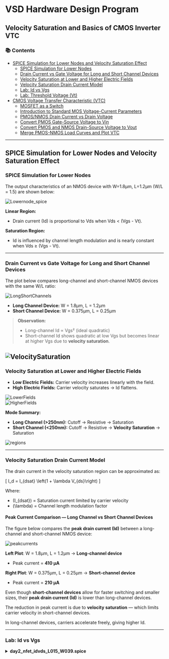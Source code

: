 # VSD Hardware Design Program

## Velocity Saturation and Basics of CMOS Inverter VTC

### 📚 Contents

- [SPICE Simulation for Lower Nodes and Velocity Saturation Effect](#spice-simulation-for-lower-nodes-and-velocity-saturation-effect)  
  - [SPICE Simulation for Lower Nodes](#spice-simulation-for-lower-nodes)  
  - [Drain Current vs Gate Voltage for Long and Short Channel Devices](#drain-current-vs-gate-voltage-for-long-and-short-channel-devices)  
  - [Velocity Saturation at Lower and Higher Electric Fields](#velocity-saturation-at-lower-and-higher-electric-fields)  
  - [Velocity Saturation Drain Current Model](#velocity-saturation-drain-current-model)  
  - [Lab: Id vs Vgs](#lab-id-vs-vgs)  
  - [Lab: Threshold Voltage (Vt)](#lab-threshold-voltage-vt)
- [CMOS Voltage Transfer Characteristic (VTC)](#cmos-voltage-transfer-characteristic-vtc)  
  - [MOSFET as a Switch](#mosfet-as-a-switch)  
  - [Introduction to Standard MOS Voltage-Current Parameters](#introduction-to-standard-mos-voltage-current-parameters)  
  - [PMOS/NMOS Drain Current vs Drain Voltage](#pmosnmos-drain-current-vs-drain-voltage)  
  - [Convert PMOS Gate-Source Voltage to Vin](#convert-pmos-gate-source-voltage-to-vin)  
  - [Convert PMOS and NMOS Drain-Source Voltage to Vout](#convert-pmos-and-nmos-drain-source-voltage-to-vout)  
  - [Merge PMOS-NMOS Load Curves and Plot VTC](#merge-pmos-nmos-load-curves-and-plot-vtc)

---

## SPICE Simulation for Lower Nodes and Velocity Saturation Effect

### SPICE Simulation for Lower Nodes

The output characteristics of an NMOS device with W=1.8μm, L=1.2μm (W/L = 1.5) are shown below:

![Lowernode_spice](Screenshots/spice_ln.png)

**Linear Region:**  
- Drain current (Id) is proportional to Vds when Vds < (Vgs - Vt).  

**Saturation Region:**  
- Id is influenced by channel length modulation and is nearly constant when Vds ≥ (Vgs - Vt).

---

### Drain Current vs Gate Voltage for Long and Short Channel Devices

The plot below compares long-channel and short-channel NMOS devices with the same W/L ratio:

![LongShortChannels](Screenshots/channels.png)

- **Long Channel Device:** W = 1.8μm, L = 1.2μm  
- **Short Channel Device:** W = 0.375μm, L = 0.25μm  

> **Observation:**  
> - Long-channel Id ∝ Vgs² (ideal quadratic)  
> - Short-channel Id shows quadratic at low Vgs but becomes linear at higher Vgs due to **velocity saturation**.

![VelocitySaturation](Screenshots/VS_LS.png)  
---

### Velocity Saturation at Lower and Higher Electric Fields

- **Low Electric Fields:** Carrier velocity increases linearly with the field.  
- **High Electric Fields:** Carrier velocity saturates → Id flattens.  

![LowerFields](Screenshots/lowerfields.png)  
![HigherFields](Screenshots/higherfields.png)

**Mode Summary:**

- **Long Channel (>250nm):** Cutoff → Resistive → Saturation  
- **Short Channel (<250nm):** Cutoff → Resistive → **Velocity Saturation** → Saturation  

![regions](Screenshots/regions.png)

---

### Velocity Saturation Drain Current Model

The drain current in the velocity saturation region can be approximated as:

\[
I_d = I_{dsat} \left(1 + \lambda V_{ds}\right)
\]

Where:  
- \(I_{dsat}\) = Saturation current limited by carrier velocity  
- \(\lambda\) = Channel length modulation factor  


#### Peak Current Comparison — Long Channel vs Short Channel Devices

The figure below compares the **peak drain current (Id)** between a long-channel and short-channel NMOS device:

![peakcurrents](Screenshots/peakcurrents.png)

**Left Plot**: W = 1.8μm, L = 1.2μm → **Long-channel device**
  - Peak current = **410 μA**
  
**Right Plot**: W = 0.375μm, L = 0.25μm → **Short-channel device**
  - Peak current = **210 μA**

Even though **short-channel devices** allow for faster switching and smaller sizes, their **peak drain current (Id)** is lower than long-channel devices.

The reduction in peak current is due to **velocity saturation** — which limits carrier velocity in short-channel devices.

In long-channel devices, carriers accelerate freely, giving higher Id.


---

### Lab: Id vs Vgs

<details> <summary><strong>day2_nfet_idvds_L015_W039.spice</strong></summary>

The plot of Ids vs Vds over constant Vgs:

```
spice

*Model Description
.param temp=27

*Including sky130 library files
.lib "sky130_fd_pr/models/sky130.lib.spice" tt

*Netlist Description

XM1 Vdd n1 0 0 sky130_fd_pr__nfet_01v8 w=0.39 l=0.15

R1 n1 in 55

Vdd vdd 0 1.8V
Vin in 0 1.8V

*simulation commands
.op
.dc Vdd 0 1.8 0.1 Vin 0 1.8 0.2
.control
run
display
setplot dc1
.endc
.end
```
![Id_vs_vds](Screenshots/vds_ng.png)

<summary><strong>day2_nfet_idvgs_L015_W039.spice</strong></summary>

The plot of Ids vs Vgs over constant Vds:

```spice
*Model Description
.param temp=27

*Including sky130 library files
.lib "sky130_fd_pr/models/sky130.lib.spice" tt

*Netlist Description
XM1 Vdd n1 0 0 sky130_fd_pr__nfet_01v8 w=0.39 l=0.15
R1 n1 in 55
Vdd vdd 0 1.8V
Vin in 0 1.8V

*simulation commands
.op
.dc Vin 0 1.8 0.1 

.control
run
display
setplot dc1
.endc
.end
```
![Id_vs_Vgs](Screenshots/vgs_ng.png)

